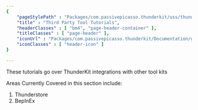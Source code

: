 ```yaml
---
{ 
	"pageStylePath" : "Packages/com.passivepicasso.thunderkit/uss/thunderkit_style.uss",
	"title" : "Third Party Tool Tutorials",
	"headerClasses" : [ "bm4", "page-header-container" ],
	"titleClasses" : [ "page-header" ],
	"iconUrl" : "Packages/com.passivepicasso.thunderkit/Documentation/graphics/TK_Documentation_2X_Icon.png",
	"iconClasses" : [ "header-icon" ]
}

---
```


These tutorials go over ThunderKit integrations with other tool kits

Areas Currently Covered in this section include:

1. Thunderstore
2. BepInEx
